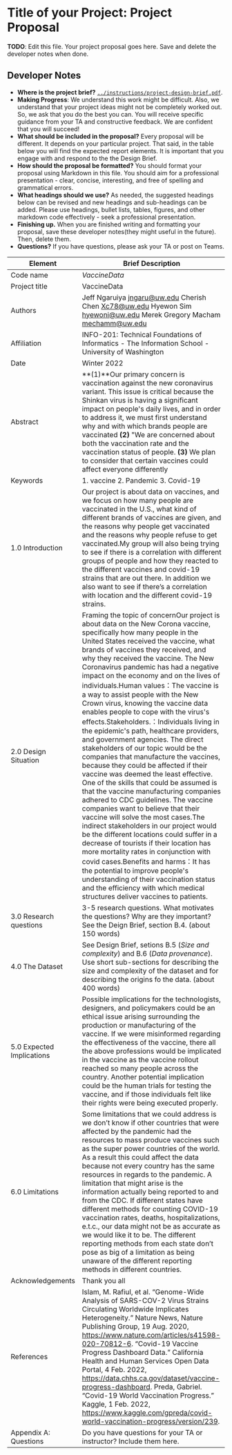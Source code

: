 # Title of your Project: Project Proposal

**TODO**: Edit this file. Your project proposal goes here. Save and delete the developer notes when done.

## Developer Notes

* **Where is the project brief?**  [`../instructions/project-design-brief.pdf`](../instructions/project-design-brief.pdf).
* **Making Progress**: We understand this work might be difficult. Also, we understand that your project ideas might not be completely worked out. So, we ask that you do the best you can. You will receive specific guidance from your TA and constructive feedback. We are confident that you will succeed!
* **What should be included in the proposal?** Every proposal will be different. It depends on your particular project.  That said, in the table below you will find the expected report elements.  It is important that you engage with and respond to the the Design Brief.
* **How should the proposal be formatted?** You should format your proposal using Markdown in this file. You should aim for a professional presentation - clear, concise, interesting, and free of spelling and grammatical errors.
* **What headings should we use?** As needed, the suggested headings below can be revised and new headings and sub-headings can be added. Please use headings, bullet lists, tables, figures, and other markdown code effectively - seek a professional presentation.
* **Finishing up.** When you are finished writing and formatting your proposal, save these developer notes(they might useful in the future). Then, delete them.
* **Questions?** If you have questions, please ask your TA or post on Teams.

|Element | Brief Description|
|---------------| --------------
|Code name | _VaccineData_ |
|Project title| VaccineData|
|Authors | Jeff Ngaruiya	jngaru@uw.edu Cherish Chen	Xc78@uw.edu Hyewon Sim	hyewoni@uw.edu Merek Gregory Macham	mechamm@uw.edu |
|Affiliation |  INFO-201: Technical Foundations of Informatics - The Information School - University of Washington |
|Date | Winter 2022|
|Abstract |  **(1)**Our primary concern is vaccination against the new coronavirus variant. This issue is critical because the Shinkan virus is having a significant impact on people's daily lives, and in order to address it, we must first understand why and with which brands people are vaccinated **(2)** "We are concerned about both the vaccination rate and the vaccination status of people. **(3)** We plan to consider that certain vaccines could affect everyone differently
|Keywords | 1. vaccine 2. Pandemic 3. Covid-19
|1.0 Introduction | Our project is about data on vaccines, and we focus on how many people are vaccinated in the U.S., what kind of different brands of vaccines are given, and the reasons why people get vaccinated and the reasons why people refuse to get vaccinated.My group will  also being trying to see if there is a correlation with different groups of people and how they reacted to the different vaccines and covid-19 strains that are out there. In addition we also want to see if there’s a correlation with location and the different covid-19 strains. |
|2.0 Design Situation | Framing the topic of concernOur project is about data on the New Corona vaccine, specifically how many people in the United States received the vaccine, what brands of vaccines they received, and why they received the vaccine. The New Coronavirus pandemic has had a negative impact on the economy and on the lives of individuals.Human values：The vaccine is a way to assist people with the New Crown virus, knowing the vaccine data enables people to cope with the virus's effects.Stakeholders.：Individuals living in the epidemic's path, healthcare providers, and government agencies. The direct stakeholders of our topic would be the  companies that manufacture the vaccines, because they could be affected if their vaccine was deemed the least effective. One of the skills that could be assumed is that the vaccine manufacturing companies adhered to CDC guidelines. The vaccine companies want to believe that their vaccine will solve the most cases.The indirect stakeholders in our project would be the different locations could suffer in a decrease of tourists if their location has more mortality rates in conjunction with covid cases.Benefits and harms：It has the potential to improve people's understanding of their vaccination status and the efficiency with which medical structures deliver vaccines to patients.
|3.0 Research questions | 3-5 research questions. What motivates the questions? Why are they important? See the Deign Brief, section B.4. (about 150 words) |
|4.0 The Dataset | See Design Brief, setions B.5 (_Size and complexity_) and B.6 (_Data provenance_). Use short sub-sections for describing the size and complexity of the dataset and for describing the origins fo the data. (about 400 words) |
|5.0 Expected Implications | Possible implications for the technologists, designers, and policymakers could be an ethical issue arising surrounding the production or manufacturing of the vaccine. If we were misinformed regarding the effectiveness of the vaccine, there all the above professions would be implicated in the vaccine as the vaccine rollout reached so many people across the country. Another potential implication could be the human trials for testing the vaccine, and if those individuals felt like their rights were being executed properly.
|6.0 Limitations | Some limitations that we could address is we don’t know if other countries that were affected by the pandemic had the resources to mass produce vaccines such as the super power countries of the world. As a result this could affect the data because not every country has the same resources in regards to the pandemic. A limitation that might arise is the information actually being reported to and from the CDC. If different states have different methods for counting COVID-19 vaccination rates, deaths, hospitalizations, e.t.c., our data might not be as accurate as we would like it to be. The different reporting methods from each state don’t pose as big of a limitation as being unaware of the different reporting methods in different countries. |
|Acknowledgements |Thank you all |
|References |  Islam, M. Rafiul, et al. “Genome-Wide Analysis of SARS-COV-2 Virus Strains Circulating Worldwide Implicates Heterogeneity.” Nature News, Nature Publishing Group, 19 Aug. 2020, https://www.nature.com/articles/s41598-020-70812-6.  “Covid-19 Vaccine Progress Dashboard Data.” California Health and Human Services Open Data Portal, 4 Feb. 2022, https://data.chhs.ca.gov/dataset/vaccine-progress-dashboard. Preda, Gabriel. “Covid-19 World Vaccination Progress.” Kaggle, 1 Feb. 2022, https://www.kaggle.com/gpreda/covid-world-vaccination-progress/version/239. 
|Appendix A: Questions| Do you have questions for your TA or instructor?  Include them here.|
